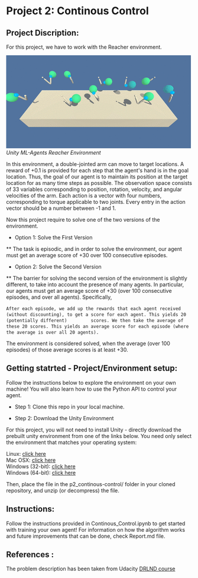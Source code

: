 # Project 2: Continous Control

## Project Discription:
For this project, we have to work with the Reacher environment. 

![](https://github.com/wildoctopus/DRLND/blob/master/p2_continuous-control/reacher.gif) <br>
*Unity ML-Agents Reacher Environment*


In this environment, a double-jointed arm can move to target locations. A reward of +0.1 is provided for each step that the agent's hand is in the goal location. Thus, the goal of our agent is to maintain its position at the target location for as many time steps as possible.
The observation space consists of 33 variables corresponding to position, rotation, velocity, and angular velocities of the arm. Each action is a vector with four numbers, corresponding to torque applicable to two joints. Every entry in the action vector should be a number between -1 and 1.

Now this project require to solve one of the two versions of the environment.
* Option 1: Solve the First Version

** The task is episodic, and in order to solve the environment, our agent must get an average score of +30 over 100 consecutive episodes.

* Option 2: Solve the Second Version

** The barrier for solving the second version of the environment is slightly different, to take into account the presence of many agents. In particular, our agents must get an average score of +30 (over 100 consecutive episodes, and over all agents). Specifically,

    After each episode, we add up the rewards that each agent received (without discounting), to get a score for each agent. This yields 20 (potentially different)         scores. We then take the average of these 20 scores. This yields an average score for each episode (where the average is over all 20 agents).

The environment is considered solved, when the average (over 100 episodes) of those average scores is at least +30. 


## Getting statrted - Project/Environment setup: 

Follow the instructions below to explore the environment on your own machine! You will also learn how to use the Python API to control your agent.

* Step 1: Clone this repo in your local machine.

* Step 2: Download the Unity Environment

For this project, you will not need to install Unity - directly download the prebuilt unity environment from one of the links below. You need only select the environment that matches your operating system:

Linux: [click here](https://s3-us-west-1.amazonaws.com/udacity-drlnd/P2/Reacher/one_agent/Reacher_Linux.zip) <br>
Mac OSX: [click here](https://s3-us-west-1.amazonaws.com/udacity-drlnd/P2/Reacher/one_agent/Reacher.app.zip) <br>
Windows (32-bit): [click here](https://s3-us-west-1.amazonaws.com/udacity-drlnd/P2/Reacher/one_agent/Reacher_Windows_x86.zip) <br>
Windows (64-bit): [click here](https://s3-us-west-1.amazonaws.com/udacity-drlnd/P2/Reacher/one_agent/Reacher_Windows_x86_64.zip) <br>

Then, place the file in the p2_continous-control/ folder in your cloned repository, and unzip (or decompress) the file.

## Instructions:
Follow the instructions provided in Continous_Control.ipynb to get started with training your own agent! For information on how the algorithm works and future improvements that can be done, check Report.md file.



## References :

The problem description has been taken from Udacity [DRLND course](https://www.udacity.com/course/deep-reinforcement-learning-nanodegree--nd893)
